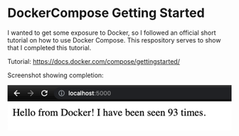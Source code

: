 # DockerCompose Getting Started

I wanted to get some exposure to Docker, so I followed an official short tutorial on how to use Docker Compose. This respository serves to show that I completed this tutorial.

Tutorial: https://docs.docker.com/compose/gettingstarted/

Screenshot showing completion:

![alt text](https://github.com/christorrella/DockerCompose-Getting-Started/blob/main/screenshot.png?raw=true)
